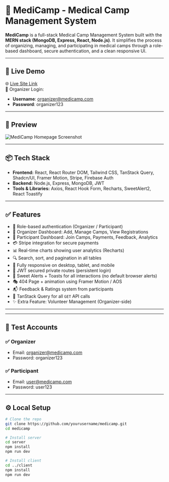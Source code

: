 # 🏥 MediCamp - Medical Camp Management System

**MediCamp** is a full-stack Medical Camp Management System built with the **MERN stack (MongoDB, Express, React, Node.js)**. It simplifies the process of organizing, managing, and participating in medical camps through a role-based dashboard, secure authentication, and a clean responsive UI.

---

## 🚀 Live Demo

🌐 [Live Site Link](https://medicamp-1e9cc.web.app/)  
🔐 Organizer Login:  
- **Username**: organizer@medicamp.com  
- **Password**: organizer123

---

## 📸 Preview

![MediCamp Homepage Screenshot](./public/preview-home.png)

---

## 📦 Tech Stack

- **Frontend:** React, React Router DOM, Tailwind CSS, TanStack Query, Shadcn/UI, Framer Motion, Stripe, Firebase Auth
- **Backend:** Node.js, Express, MongoDB, JWT
- **Tools & Libraries:** Axios, React Hook Form, Recharts, SweetAlert2, React Toastify

---

## ✅ Features

- 🔐 Role-based authentication (Organizer / Participant)
- 🧠 Organizer Dashboard: Add, Manage Camps, View Registrations
- 🙋 Participant Dashboard: Join Camps, Payments, Feedback, Analytics
- 💳 Stripe integration for secure payments
- 📊 Real-time charts showing user analytics (Recharts)
- 🔍 Search, sort, and pagination in all tables
- 📱 Fully responsive on desktop, tablet, and mobile
- 🧾 JWT secured private routes (persistent login)
- 🧼 Sweet Alerts + Toasts for all interactions (no default browser alerts)
- 🎭 404 Page + animation using Framer Motion / AOS
- 📬 Feedback & Ratings system from participants
- 🧪 TanStack Query for all `GET` API calls
- ✨ Extra Feature: Volunteer Management (Organizer-side)

---


---

## 🧪 Test Accounts

### ✅ Organizer
- Email: organizer@medicamp.com
- Password: organizer123

### ✅ Participant
- Email: user@medicamp.com
- Password: user123

---

## ⚙️ Local Setup

```bash
# Clone the repo
git clone https://github.com/yourusername/medicamp.git
cd medicamp

# Install server
cd server
npm install
npm run dev

# Install client
cd ../client
npm install
npm run dev



